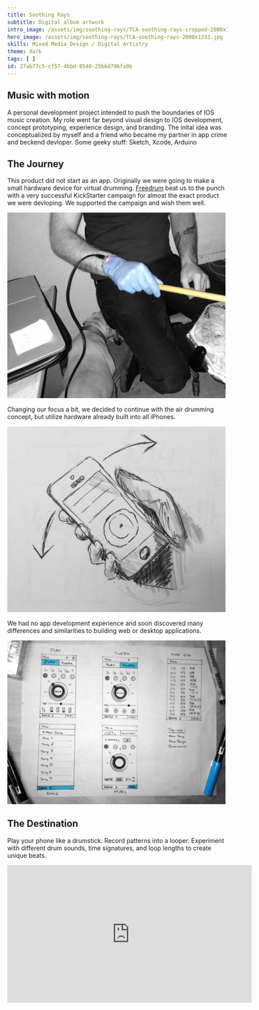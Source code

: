 ```yaml
---
title: Soothing Rays
subtitle: Digital album artwork
intro_image: /assets/img/soothing-rays/TCA-soothing-rays-cropped-2000x1333.jpg
hero_image: /assets/img/soothing-rays/TCA-soothing-rays-2000x1333.jpg
skills: Mixed Media Design / Digital Artistry
theme: dark
tags: [ ]
id: 27ab77c5-cf57-4bbd-8540-25b6d796fa9b
---
```

## Music with motion
A personal development project intended to push the boundaries of IOS music creation. My role went far beyond visual design to IOS development, concept prototyping, experience design, and branding. The inital idea was conceptualized by myself and a friend who became my partner in app crime and beckend devloper.
Some geeky stuff: Sketch, Xcode, Arduino

## The Journey 
This product did not start as an app. Originally we were going to make a small hardware device for virtual drumming. [Freedrum](https://www.freedrum.rocks/) beat us to the punch with a very successful KickStarter campaign for almost the exact product we were devloping. We supported the campaign and wish them well.

<img src="/assets/img/kinetic-beats/kinetic-beats-prototype.jpg" width="500"/>

Changing our focus a bit, we decided to continue with the air drumming concept, but utilize hardware already built into all iPhones. 

<img src="/assets/img/kinetic-beats/kinetic-beats-appdrawing.jpg" width="500"/>

We had no app development experience and soon discovered many differences and similarities to building web or desktop applications.

<img src="/assets/img/kinetic-beats/kinetic-beats-UI-wireframes.jpg" width="500"/>


## The Destination
Play your phone like a drumstick. Record patterns into a looper. Experiment with different drum sounds, time signatures, and loop lengths to create unique beats.
<iframe width="560" height="315" src="https://www.youtube.com/embed/Fko0lbjgdUY?rel=0&amp;showinfo=0" frameborder="0" allowfullscreen></iframe>
